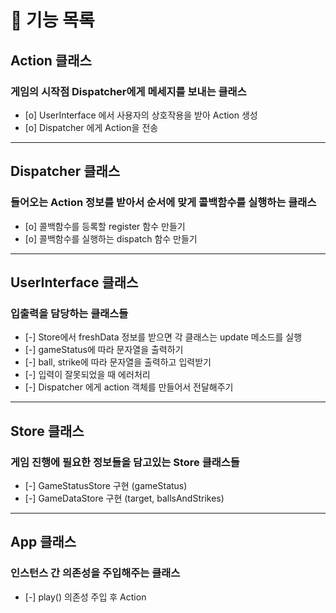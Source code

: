 # 🔖 기능 목록

## Action 클래스

### 게임의 시작점 Dispatcher에게 메세지를 보내는 클래스

- [o] UserInterface 에서 사용자의 상호작용을 받아 Action 생성
- [o] Dispatcher 에게 Action을 전송

---

## Dispatcher 클래스

### 들어오는 Action 정보를 받아서 순서에 맞게 콜백함수를 실행하는 클래스

- [o] 콜백함수를 등록할 register 함수 만들기
- [o] 콜백함수를 실행하는 dispatch 함수 만들기

---

## UserInterface 클래스

### 입출력을 담당하는 클래스들

- [-] Store에서 freshData 정보를 받으면 각 클래스는 update 메소드를 실행
- [-] gameStatus에 따라 문자열을 출력하기
- [-] ball, strike에 따라 문자열을 출력하고 입력받기
- [-] 입력이 잘못되었을 때 에러처리
- [-] Dispatcher 에게 action 객체를 만들어서 전달해주기

---

## Store 클래스

### 게임 진행에 필요한 정보들을 담고있는 Store 클래스들

- [-] GameStatusStore 구현 (gameStatus)
- [-] GameDataStore 구현 (target, ballsAndStrikes)

---

## App 클래스

### 인스턴스 간 의존성을 주입해주는 클래스

- [-] play() 의존성 주입 후 Action
